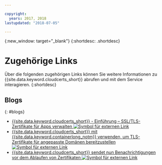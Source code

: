 ```yaml
---

copyright:
  years: 2017, 2018
lastupdated: "2018-07-05"

---
```


{:new_window: target="_blank"}
{:shortdesc: .shortdesc}


# Zugehörige Links

Über die folgenden zugehörigen Links können Sie weitere Informationen zu {{site.data.keyword.cloudcerts_short}} abrufen und mit dem Service interagieren.
{:shortdesc}

## Blogs
{: #blogs}

* <a href="https://www.ibm.com/blogs/bluemix/2017/12/introducing-ibm-cloud-certificate-manager-manage-ssltls-certificates-apps/" target="_blank">{{site.data.keyword.cloudcerts_short}} - Einführung – SSL/TLS-Zertifikate für Apps verwalten <img src="../../icons/launch-glyph.svg" alt="Symbol für externen Link"></a>
* <a href="https://www.ibm.com/blogs/bluemix/2018/01/use-ibm-cloud-certificate-manager-ibm-cloud-container-service-deploy-custom-domain-tls-certificates/" target="_blank">{{site.data.keyword.cloudcerts_short}} mit {{site.data.keyword.containerlong_notm}} verwenden, um TLS-Zertifikate für angepasste Domänen bereitzustellen <img src="../../icons/launch-glyph.svg" alt="Symbol für externen Link"></a>
* <a href="https://www.ibm.com/blogs/bluemix/2018/06/certificate-manager-now-sends-notifications-certificates-expire/" target="_blank">{{site.data.keyword.cloudcerts_short}} sendet nun Benachrichtigungen vor dem Ablaufen von Zertifikaten <img src="../../icons/launch-glyph.svg" alt="Symbol für externen Link"></a>
